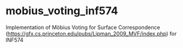 # mobius_voting_inf574

Implementation of Möbius Voting for Surface Correspondence (https://gfx.cs.princeton.edu/pubs/Lipman_2009_MVF/index.php) for INF574
